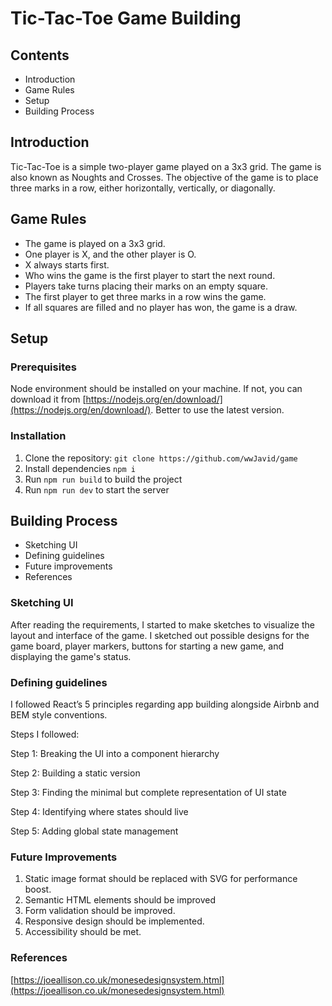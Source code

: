 # Tic-Tac-Toe Game Building

## Contents

- Introduction
- Game Rules
- Setup
- Building Process

## Introduction

Tic-Tac-Toe is a simple two-player game played on a 3x3 grid. The game is also known as Noughts and Crosses. The objective of the game is to place three marks in a row, either horizontally, vertically, or diagonally.

## Game Rules

- The game is played on a 3x3 grid.
- One player is X, and the other player is O.
- X always starts first.
- Who wins the game is the first player to start the next round.
- Players take turns placing their marks on an empty square.
- The first player to get three marks in a row wins the game.
- If all squares are filled and no player has won, the game is a draw.

## Setup

### Prerequisites

Node environment should be installed on your machine. If not, you can download it from [https://nodejs.org/en/download/](https://nodejs.org/en/download/). Better to use the latest version.

### Installation

1. Clone the repository: `git clone https://github.com/wwJavid/game`
2. Install dependencies
`npm i`
3. Run `npm run build` to build the project
4. Run `npm run dev` to start the server

## Building Process

- Sketching UI
- Defining guidelines
- Future improvements
- References

### Sketching UI

After reading the requirements, I started to make sketches to visualize the layout and interface of the game. I sketched out possible designs for the game board, player markers, buttons for starting a new game, and displaying the game's status.

### Defining guidelines

I followed React’s 5 principles regarding app building alongside Airbnb and BEM style conventions. 

Steps I followed:

Step 1: Breaking the UI into a component hierarchy

Step 2: Building a static version

Step 3: Finding the minimal but complete representation of UI state

Step 4: Identifying where states should live

Step 5: Adding global state management

### Future Improvements

1. Static image format should be replaced with SVG for performance boost.
2. Semantic HTML elements should be improved
3. Form validation should be improved.
4. Responsive design should be implemented.
5. Accessibility should be met.

### References

[https://joeallison.co.uk/monesedesignsystem.html](https://joeallison.co.uk/monesedesignsystem.html)